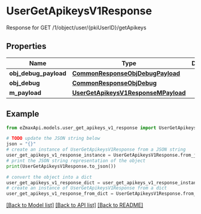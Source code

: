 # UserGetApikeysV1Response

Response for GET /1/object/user/{pkiUserID}/getApikeys

## Properties

Name | Type | Description | Notes
------------ | ------------- | ------------- | -------------
**obj_debug_payload** | [**CommonResponseObjDebugPayload**](CommonResponseObjDebugPayload.md) |  | 
**obj_debug** | [**CommonResponseObjDebug**](CommonResponseObjDebug.md) |  | [optional] 
**m_payload** | [**UserGetApikeysV1ResponseMPayload**](UserGetApikeysV1ResponseMPayload.md) |  | 

## Example

```python
from eZmaxApi.models.user_get_apikeys_v1_response import UserGetApikeysV1Response

# TODO update the JSON string below
json = "{}"
# create an instance of UserGetApikeysV1Response from a JSON string
user_get_apikeys_v1_response_instance = UserGetApikeysV1Response.from_json(json)
# print the JSON string representation of the object
print(UserGetApikeysV1Response.to_json())

# convert the object into a dict
user_get_apikeys_v1_response_dict = user_get_apikeys_v1_response_instance.to_dict()
# create an instance of UserGetApikeysV1Response from a dict
user_get_apikeys_v1_response_from_dict = UserGetApikeysV1Response.from_dict(user_get_apikeys_v1_response_dict)
```
[[Back to Model list]](../README.md#documentation-for-models) [[Back to API list]](../README.md#documentation-for-api-endpoints) [[Back to README]](../README.md)


